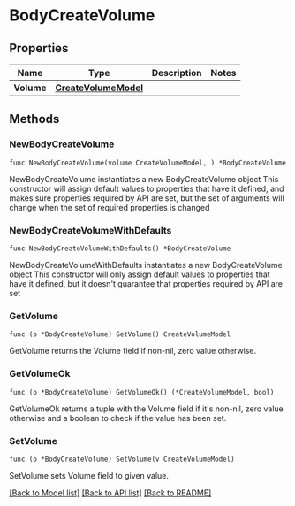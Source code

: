 # BodyCreateVolume

## Properties

Name | Type | Description | Notes
------------ | ------------- | ------------- | -------------
**Volume** | [**CreateVolumeModel**](CreateVolumeModel.md) |  | 

## Methods

### NewBodyCreateVolume

`func NewBodyCreateVolume(volume CreateVolumeModel, ) *BodyCreateVolume`

NewBodyCreateVolume instantiates a new BodyCreateVolume object
This constructor will assign default values to properties that have it defined,
and makes sure properties required by API are set, but the set of arguments
will change when the set of required properties is changed

### NewBodyCreateVolumeWithDefaults

`func NewBodyCreateVolumeWithDefaults() *BodyCreateVolume`

NewBodyCreateVolumeWithDefaults instantiates a new BodyCreateVolume object
This constructor will only assign default values to properties that have it defined,
but it doesn't guarantee that properties required by API are set

### GetVolume

`func (o *BodyCreateVolume) GetVolume() CreateVolumeModel`

GetVolume returns the Volume field if non-nil, zero value otherwise.

### GetVolumeOk

`func (o *BodyCreateVolume) GetVolumeOk() (*CreateVolumeModel, bool)`

GetVolumeOk returns a tuple with the Volume field if it's non-nil, zero value otherwise
and a boolean to check if the value has been set.

### SetVolume

`func (o *BodyCreateVolume) SetVolume(v CreateVolumeModel)`

SetVolume sets Volume field to given value.



[[Back to Model list]](../README.md#documentation-for-models) [[Back to API list]](../README.md#documentation-for-api-endpoints) [[Back to README]](../README.md)


